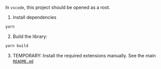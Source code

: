 In `vscode`, this project should be opened as a root.

1. Install dependencies

```sh
yarn
```

2. Build the library:

```sh
yarn build
```

3. TEMPORARY: Install the required extensions manually. See the main [`README.md`](../../README.md)
